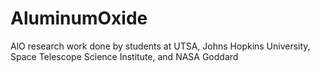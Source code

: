 # AluminumOxide
AlO research work done by students at UTSA, Johns Hopkins University, Space Telescope Science Institute, and NASA Goddard 
